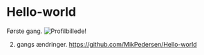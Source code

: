 # Hello-world
Første gang.
![Profilbillede!](https://scontent-frx5-1.xx.fbcdn.net/v/t1.0-1/p240x240/1512630_189905787881908_1314959272_n.jpg?_nc_cat=102&_nc_oc=AQkkQY4QWdgONxFDJVo08RZLX4IqMCM4kiebmxlGeJlH6bxrEBL4rSkMx6C42agn7oc&_nc_ht=scontent-frx5-1.xx&oh=8f5be369a74772baa0752cc0dbd737c9&oe=5E122A06)

2. gangs ændringer.
https://github.com/MikPedersen/Hello-world
